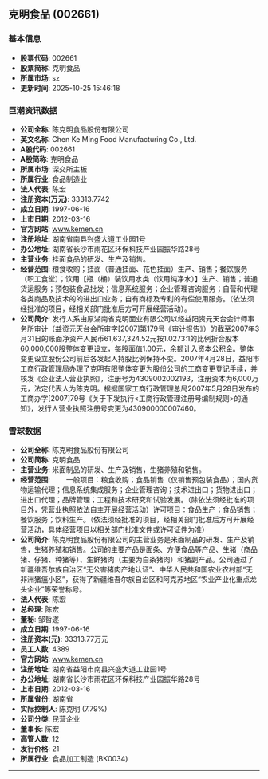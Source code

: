## 克明食品 (002661)

### 基本信息

- **股票代码**: 002661
- **股票简称**: 克明食品
- **所属市场**: sz
- **更新时间**: 2025-10-25 15:46:18

### 巨潮资讯数据

- **公司全称**: 陈克明食品股份有限公司
- **英文名称**: Chen Ke Ming Food Manufacturing Co., Ltd.
- **A股代码**: 002661
- **A股简称**: 克明食品
- **所属市场**: 深交所主板
- **所属行业**: 食品制造业
- **法人代表**: 陈宏
- **注册资本(万元)**: 33313.7742
- **成立日期**: 1997-06-16
- **上市日期**: 2012-03-16
- **官方网站**: www.kemen.cn
- **注册地址**: 湖南省南县兴盛大道工业园1号
- **办公地址**: 湖南省长沙市雨花区环保科技产业园振华路28号
- **主营业务**: 挂面食品的研发、生产及销售。
- **经营范围**: 粮食收购；挂面（普通挂面、花色挂面）生产、销售；餐饮服务（职工食堂）；饮用【瓶（桶）装饮用水类（饮用纯净水）】生产、销售；普通货运服务；预包装食品批发；信息系统服务；企业管理咨询服务；自营和代理各类商品及技术的的进出口业务；自有商标及专利的有偿使用服务。（依法须经批准的项目，经相关部门批准后方可开展经营活动）。
- **公司简介**: 发行人系由原湖南省克明面业有限公司以经益阳资元天台会计师事务所审计（益资元天台会所审字[2007]第179号《审计报告》）的截至2007年3月31日的账面净资产人民币61,637,324.52元按1.0273:1的比例折合股本60,000,000股整体变更设立，每股面值1.00元，余额计入资本公积金。整体变更设立股份公司前后各发起人持股比例保持不变。2007年4月28日，益阳市工商行政管理局办理了克明有限整体变更为股份公司的工商变更登记手续，并核发《企业法人营业执照》，注册号为4309002002193，注册资本为6,000万元，法定代表人为陈克明。根据国家工商行政管理总局2007年5月28日发布的工商办字[2007]79号《关于下发执行<工商行政管理注册号编制规则>的通知》，发行人营业执照注册号变更为430900000007460。

### 雪球数据

- **公司全称**: 陈克明食品股份有限公司
- **公司简称**: 克明食品
- **主营业务**: 米面制品的研发、生产及销售，生猪养殖和销售。
- **经营范围**: 　　一般项目：粮食收购；食品销售（仅销售预包装食品）；国内货物运输代理；信息系统集成服务；企业管理咨询；技术进出口；货物进出口；进出口代理；品牌管理；工程和技术研究和试验发展。（除依法须经批准的项目外，凭营业执照依法自主开展经营活动）许可项目：食品生产；食品销售；餐饮服务；饮料生产。（依法须经批准的项目，经相关部门批准后方可开展经营活动，具体经营项目以相关部门批准文件或许可证件为准）
- **公司简介**: 陈克明食品股份有限公司的主营业务是米面制品的研发、生产及销售，生猪养殖和销售。公司的主要产品是面条、方便食品等产品、生猪（商品猪、仔猪、种猪等）、生鲜猪肉（主要为白条猪肉）和猪副产品。公司通过了新疆维吾尔族自治区“无公害猪肉产地认证”、中华人民共和国农业农村部“无非洲猪瘟小区”，获得了新疆维吾尔族自治区和阿克苏地区“农业产业化重点龙头企业”等荣誉称号。
- **法人代表**: 陈宏
- **总经理**: 陈宏
- **董秘**: 邹哲遂
- **成立日期**: 1997-06-16
- **注册资本(元)**: 33313.77万元
- **员工人数**: 4389
- **官方网站**: www.kemen.cn
- **注册地址**: 湖南省益阳市南县兴盛大道工业园1号
- **办公地址**: 湖南省长沙市雨花区环保科技产业园振华路28号
- **上市日期**: 2012-03-16
- **所属省份**: 湖南省
- **实际控制人**: 陈克明 (7.79%)
- **公司分类**: 民营企业
- **董事长**: 陈宏
- **高管人数**: 12
- **发行价格**: 21
- **所属行业**: 食品加工制造 (BK0034)

---
